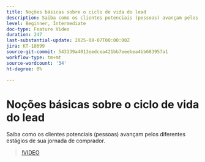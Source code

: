 ```yaml
---
title: Noções básicas sobre o ciclo de vida do lead
description: Saiba como os clientes potenciais (pessoas) avançam pelos diferentes estágios de sua jornada de comprador.
level: Beginner, Intermediate
doc-type: Feature Video
duration: 247
last-substantial-update: 2025-08-07T00:00:00Z
jira: KT-18699
source-git-commit: 543139a4013eedcea421bb7eeebea4bb683957a1
workflow-type: tm+mt
source-wordcount: '34'
ht-degree: 0%

---
```



# Noções básicas sobre o ciclo de vida do lead

Saiba como os clientes potenciais (pessoas) avançam pelos diferentes estágios de sua jornada de comprador.

>[!VIDEO](https://video.tv.adobe.com/v/3470600/?learn=on&enablevpops&captions=por_br)
